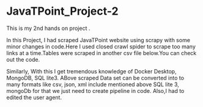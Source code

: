 # JavaTPoint_Project-2
This is my 2nd hands on project .

In this Project, 
I had scraped JavaTPoint website using scrapy with some minor changes in code.Here I used closed crawl spider to scrape too many links at a time.Tables were scraped in another csv file below.You can check out the code.

Similarly, With this I get tremendous knowledge of Docker Desktop, MongoDB, SQL lite3.
ABove scraped Data set can be converted into to many formats like csv, json, xml include  mentioned above SQL lite 3, mongoDb for that we just need to create pipeline in code.
Also,I had to edited the user agent.
